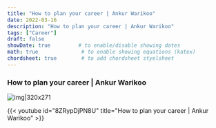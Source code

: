 ```yaml
---
title: "How to plan your career | Ankur Warikoo"
date: 2022-03-16
description: "How to plan your career | Ankur Warikoo"
tags: ["Career"]
draft: false
showDate: true         # to enable/disable showing dates
math: true              # to enable showing equations (katex)
chordsheet: true        # to add chordsheet styelsheet
---
```


### How to plan your career | Ankur Warikoo

![img|320x271](https://prasenjitmanna.com/upskills/image/Career-Planning-Framework-Ankur-Warikoo.png)

{{< youtube id="8ZRypDjPN8U" title="How to plan your career | Ankur Warikoo" >}}

